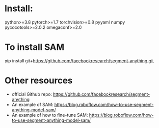 # Install:
python>=3.8
pytorch>=1.7
torchvision>=0.8
pyyaml
numpy
pycocotools>=2.0.2
omegaconf>=2.0

# To install SAM
pip install git+https://github.com/facebookresearch/segment-anything.git

# Other resources
- official Github repo: https://github.com/facebookresearch/segment-anything
- An example of SAM: https://blog.roboflow.com/how-to-use-segment-anything-model-sam/
- An example of how to fine-tune SAM: https://blog.roboflow.com/how-to-use-segment-anything-model-sam/
